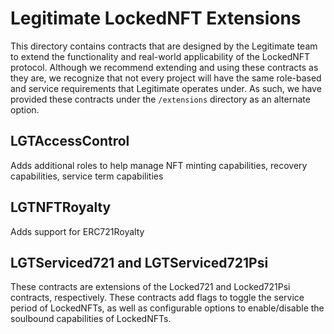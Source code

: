 # Legitimate LockedNFT Extensions

This directory contains contracts that are designed by the Legitimate team to
extend the functionality and real-world applicability of the LockedNFT protocol.
Although we recommend extending and using these contracts as they are, we
recognize that not every project will have the same role-based and service
requirements that Legitimate operates under. As such, we have provided these
contracts under the `/extensions` directory as an alternate option.

## LGTAccessControl

Adds additional roles to help manage NFT minting capabilities, recovery
capabilities, service term capabilities

## LGTNFTRoyalty

Adds support for ERC721Royalty

## LGTServiced721 and LGTServiced721Psi

These contracts are extensions of the Locked721 and Locked721Psi
contracts, respectively. These contracts add flags to toggle the service period
of LockedNFTs, as well as configurable options to enable/disable the soulbound
capabilities of LockedNFTs.
